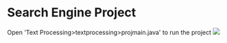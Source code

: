 # Search Engine Project
Open 'Text Processing>textprocessing>projmain.java' to run the project
<img src="https://raw.githubusercontent.com/AkshayJagadish/Search-Engine-Project/master/Screenshot%20(118).png">
